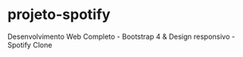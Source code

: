# projeto-spotify
Desenvolvimento Web Completo - Bootstrap 4 &amp; Design responsivo  - Spotify Clone
